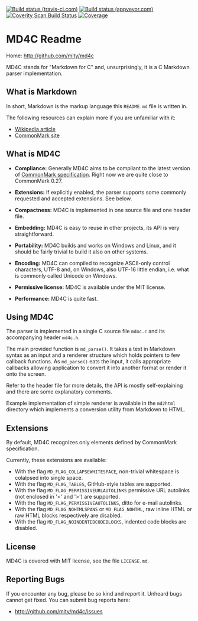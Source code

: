 [![Build status (travis-ci.com)](https://img.shields.io/travis/mity/md4c/master.svg?label=linux%20build)](https://travis-ci.org/mity/md4c)
[![Build status (appveyor.com)](https://img.shields.io/appveyor/ci/mity/md4c/master.svg?label=windows%20build)](https://ci.appveyor.com/project/mity/md4c/branch/master)
[![Coverity Scan Build Status](https://img.shields.io/coverity/scan/mity-md4c.svg)](https://scan.coverity.com/projects/mity-md4c)
[![Coverage](https://img.shields.io/coveralls/mity/md4c/master.svg)](https://coveralls.io/github/mity/md4c)

# MD4C Readme

Home: http://github.com/mity/md4c

MD4C stands for "Markdown for C" and, unsurprisingly, it is a C Markdown parser
implementation.


## What is Markdown

In short, Markdown is the markup language this `README.md` file is written in.

The following resources can explain more if you are unfamiliar with it:
* [Wikipedia article](http://en.wikipedia.org/wiki/Markdown)
* [CommonMark site](http://commonmark.org)


## What is MD4C

* **Compliance:** Generally MD4C aims to be compliant to the latest version of
  [CommonMark specification](http://spec.commonmark.org/). Right now we are
  quite close to CommonMark 0.27.

* **Extensions:** If explicitly enabled, the parser supports some commonly
  requested and accepted extensions. See below.

* **Compactness:** MD4C is implemented in one source file and one header file.

* **Embedding:** MD4C is easy to reuse in other projects, its API is very
  straightforward.

* **Portability:** MD4C builds and works on Windows and Linux, and it should
    be fairly trivial to build it also on other systems.

* **Encoding:** MD4C can compiled to recognize ASCII-only control characters,
  UTF-8 and, on Windows, also UTF-16 little endian, i.e. what is commonly called
  Unicode on Windows.

* **Permissive license:** MD4C is available under the MIT license.

* **Performance:** MD4C is quite fast.


## Using MD4C

The parser is implemented in a single C source file `md4c.c` and its
accompanying header `md4c.h`.

The main provided function is `md_parse()`. It takes a text in Markdown syntax
as an input and a renderer structure which holds pointers to few callback
functions. As `md_parse()` eats the input, it calls appropriate callbacks
allowing application to convert it into another format or render it onto
the screen.

Refer to the header file for more details, the API is mostly self-explaining
and there are some explanatory comments.

Example implementation of simple renderer is available in the `md2html`
directory which implements a conversion utility from Markdown to HTML.



## Extensions

By default, MD4C recognizes only elements defined by CommonMark specification.

Currently, these extensions are available:

 * With the flag `MD_FLAG_COLLAPSEWHITESPACE`, non-trivial whitespace is
   colalpsed into single space.
 * With the flag `MD_FLAG_TABLES`, GitHub-style tables are supported.
 * With the flag `MD_FLAG_PERMISSIVEURLAUTOLINKS` permissive URL autolinks
   (not enclosed in '<' and '>') are supported.
 * With the flag `MD_FLAG_PERMISSIVEAUTOLINKS`, ditto for e-mail autolinks.
 * With the flag `MD_FLAG_NOHTMLSPANS` or `MD_FLAG_NOHTML`, raw inline HTML
   or raw HTML blocks respectively are disabled.
 * With the flag `MD_FLAG_NOINDENTEDCODEBLOCKS`, indented code blocks are
   disabled.


## License

MD4C is covered with MIT license, see the file `LICENSE.md`.


## Reporting Bugs

If you encounter any bug, please be so kind and report it. Unheard bugs cannot
get fixed. You can submit bug reports here:

* http://github.com/mity/md4c/issues
